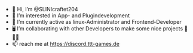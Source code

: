 - 👋 Hi, I’m @SLINIcraftet204
- 👀 I’m interested in App- and Plugindevelopment
- 🌱 I’m currently active as linux-Administrator and Frontend-Developer
- 🖥️ I’m collaborating with other Developers to make some nice projects 🤖🧑‍💻
- 📫 reach me at https://discord.ttt-games.de

<!---
SLINIcraftet204/SLINIcraftet204 is a ✨ special ✨ repository because its `README.md` (this file) appears on your GitHub profile.
You can click the Preview link to take a look at your changes.
--->
